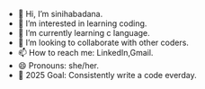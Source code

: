 - 👋 Hi, I’m sinihabadana.
- 👀 I’m interested in learning coding.
- 🌱 I’m currently learning c language.
- 💞️ I’m looking to collaborate with other coders.
- 📫 How to reach me: LinkedIn,Gmail.
- 😄 Pronouns: she/her.
- 💯 2025 Goal: Consistently write a code everday.

<!---
sinihabadana/sinihabadana is a ✨ special ✨ repository because its `README.md` (this file) appears on your GitHub profile.
You can click the Preview link to take a look at your changes.
--->
